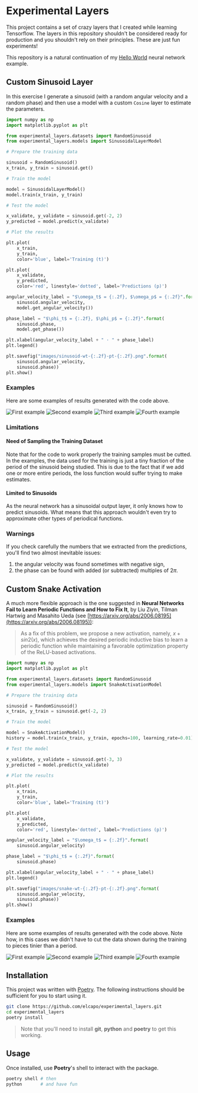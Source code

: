 # Experimental Layers

This project contains a set of crazy layers that I created while learning Tensorflow. The layers in this repository shouldn't be considered ready for production and you shouldn't rely on their principles. These are just fun experiments!

This repository is a natural continuation of my [Hello World](https://github.com/elcapo/hello_world/) neural network example.

## Custom Sinusoid Layer

In this exercise I generate a sinusoid (with a random angular velocity and a random phase) and then use a model with a custom `Cosine` layer to estimate the parameters.

```python
import numpy as np
import matplotlib.pyplot as plt

from experimental_layers.datasets import RandomSinusoid
from experimental_layers.models import SinusoidalLayerModel

# Prepare the training data

sinusoid = RandomSinusoid()
x_train, y_train = sinusoid.get()

# Train the model

model = SinusoidalLayerModel()
model.train(x_train, y_train)

# Test the model

x_validate, y_validate = sinusoid.get(-2, 2)
y_predicted = model.predict(x_validate)

# Plot the results

plt.plot(
    x_train,
    y_train,
    color='blue', label='Training (t)')

plt.plot(
    x_validate,
    y_predicted,
    color='red', linestyle='dotted', label='Predictions (p)')

angular_velocity_label = "$\omega_t$ = {:.2f}, $\omega_p$ = {:.2f}".format(
    sinusoid.angular_velocity,
    model.get_angular_velocity())

phase_label = "$\phi_t$ = {:.2f}, $\phi_p$ = {:.2f}".format(
    sinusoid.phase,
    model.get_phase())

plt.xlabel(angular_velocity_label + " · " + phase_label)
plt.legend()

plt.savefig("images/sinusoid-wt-{:.2f}-pt-{:.2f}.png".format(
    sinusoid.angular_velocity,
    sinusoid.phase))
plt.show()
```

### Examples

Here are some examples of results generated with the code above.

![First example](images/sinusoid-wt-0.55-pt-4.95.png)
![Second example](images/sinusoid-wt-0.64-pt-5.31.png)
![Third example](images/sinusoid-wt-4.30-pt-7.67.png)
![Fourth example](images/sinusoid-wt-4.95-pt-3.22.png)

### Limitations

#### Need of Sampling the Training Dataset

Note that for the code to work properly the training samples must be cutted. In the examples, the data used for the training is just a tiny fraction of the period of the sinusoid being studied. This is due to the fact that if we add one or more entire periods, the loss function would suffer trying to make estimates.

#### Limited to Sinusoids

As the neural network has a sinusoidal output layer, it only knows how to predict sinusoids. What means that this approach wouldn't even try to approximate other types of periodical functions.

### Warnings

If you check carefully the numbers that we extracted from the predictions, you'll find two almost inevitable issues:

1. the angular velocity was found sometimes with negative sign,
2. the phase can be found with added (or subtracted) multiples of $2 \pi$.

## Custom Snake Activation

A much more flexible approach is the one suggested in **Neural Networks Fail to Learn Periodic Functions and How to Fix It**, by Liu Ziyin, Tilman Hartwig and Masahito Ueda (see [https://arxiv.org/abs/2006.08195](https://arxiv.org/abs/2006.08195)):

> As a fix of this problem, we propose a new activation, namely, $x+sin2(x)$, which achieves the desired periodic inductive bias to learn a periodic function while maintaining a favorable optimization property of the ReLU-based activations.

```python
import numpy as np
import matplotlib.pyplot as plt

from experimental_layers.datasets import RandomSinusoid
from experimental_layers.models import SnakeActivationModel

# Prepare the training data

sinusoid = RandomSinusoid()
x_train, y_train = sinusoid.get(-2, 2)

# Train the model

model = SnakeActivationModel()
history = model.train(x_train, y_train, epochs=100, learning_rate=0.01)

# Test the model

x_validate, y_validate = sinusoid.get(-3, 3)
y_predicted = model.predict(x_validate)

# Plot the results

plt.plot(
    x_train,
    y_train,
    color='blue', label='Training (t)')

plt.plot(
    x_validate,
    y_predicted,
    color='red', linestyle='dotted', label='Predictions (p)')

angular_velocity_label = "$\omega_t$ = {:.2f}".format(
    sinusoid.angular_velocity)

phase_label = "$\phi_t$ = {:.2f}".format(
    sinusoid.phase)

plt.xlabel(angular_velocity_label + " · " + phase_label)
plt.legend()

plt.savefig("images/snake-wt-{:.2f}-pt-{:.2f}.png".format(
    sinusoid.angular_velocity,
    sinusoid.phase))
plt.show()
```

### Examples

Here are some examples of results generated with the code above. Note how, in this cases we didn't have to cut the data shown during the training to pieces tinier than a period.

![First example](images/snake-wt-0.69-pt-5.78.png)
![Second example](images/snake-wt-1.03-pt-5.00.png)
![Third example](images/snake-wt-1.33-pt-6.74.png)
![Fourth example](images/snake-wt-2.75-pt-2.10.png)

## Installation

This project was written with [Poetry](https://python-poetry.org). The following instructions should be sufficient for you to start using it.

```bash
git clone https://github.com/elcapo/experimental_layers.git
cd experimental_layers
poetry install
```

> Note that you'll need to install **git**, **python** and **poetry** to get this working.

## Usage

Once installed, use **Poetry**'s shell to interact with the package.

```bash
poetry shell # then
python       # and have fun
```
